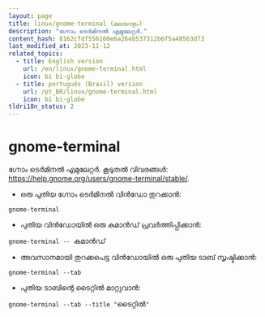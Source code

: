 ```yaml
---
layout: page
title: linux/gnome-terminal (മലയാളം)
description: "ഗ്നോം ടെർമിനൽ എമുലേറ്റർ."
content_hash: 8162cfdf556160e6a26eb537312b6f5a48563d73
last_modified_at: 2023-11-12
related_topics:
  - title: English version
    url: /en/linux/gnome-terminal.html
    icon: bi bi-globe
  - title: português (Brasil) version
    url: /pt_BR/linux/gnome-terminal.html
    icon: bi bi-globe
tldri18n_status: 2
---
```

# gnome-terminal

ഗ്നോം ടെർമിനൽ എമുലേറ്റർ.
കൂടുതൽ വിവരങ്ങൾ: <https://help.gnome.org/users/gnome-terminal/stable/>.

- ഒരു പുതിയ ഗ്നോം ടെർമിനൽ വിൻഡോ തുറക്കാൻ:

`gnome-terminal`

- പുതിയ വിൻഡോയിൽ ഒരു കമാൻഡ് പ്രവർത്തിപ്പിക്കാൻ:

`gnome-terminal -- `<span class="tldr-var badge badge-pill bg-dark-lm bg-white-dm text-white-lm text-dark-dm font-weight-bold">കമാൻഡ്</span>

- അവസാനമായി തുറക്കപെട്ട വിൻഡോയിൽ ഒരു പുതിയ ടാബ് സൃഷ്ടിക്കാൻ:

`gnome-terminal --tab`

- പുതിയ ടാബിന്റെ ടൈറ്റിൽ മാറ്റുവാൻ:

`gnome-terminal --tab --title "`<span class="tldr-var badge badge-pill bg-dark-lm bg-white-dm text-white-lm text-dark-dm font-weight-bold">ടൈറ്റിൽ</span>`"`
